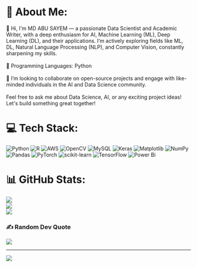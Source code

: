 # 💫 About Me:
👋 Hi, I'm MD ABU SAYEM — a passionate Data Scientist and Academic Writer, with a deep enthusiasm for AI, Machine Learning (ML), Deep Learning (DL), and their applications. I’m actively exploring fields like ML, DL, Natural Language Processing (NLP), and Computer Vision, constantly sharpening my skills.<br><br>🔧 Programming Languages: Python<br><br>🤝 I’m looking to collaborate on open-source projects and engage with like-minded individuals in the AI and Data Science community.<br><br>Feel free to ask me about Data Science, AI, or any exciting project ideas! Let's build something great together!


# 💻 Tech Stack:
![Python](https://img.shields.io/badge/python-3670A0?style=flat&logo=python&logoColor=ffdd54) ![R](https://img.shields.io/badge/r-%23276DC3.svg?style=flat&logo=r&logoColor=white) ![AWS](https://img.shields.io/badge/AWS-%23FF9900.svg?style=flat&logo=amazon-aws&logoColor=white) ![OpenCV](https://img.shields.io/badge/opencv-%23white.svg?style=flat&logo=opencv&logoColor=white) ![MySQL](https://img.shields.io/badge/mysql-4479A1.svg?style=flat&logo=mysql&logoColor=white) ![Keras](https://img.shields.io/badge/Keras-%23D00000.svg?style=flat&logo=Keras&logoColor=white) ![Matplotlib](https://img.shields.io/badge/Matplotlib-%23ffffff.svg?style=flat&logo=Matplotlib&logoColor=black) ![NumPy](https://img.shields.io/badge/numpy-%23013243.svg?style=flat&logo=numpy&logoColor=white) ![Pandas](https://img.shields.io/badge/pandas-%23150458.svg?style=flat&logo=pandas&logoColor=white) ![PyTorch](https://img.shields.io/badge/PyTorch-%23EE4C2C.svg?style=flat&logo=PyTorch&logoColor=white) ![scikit-learn](https://img.shields.io/badge/scikit--learn-%23F7931E.svg?style=flat&logo=scikit-learn&logoColor=white) ![TensorFlow](https://img.shields.io/badge/TensorFlow-%23FF6F00.svg?style=flat&logo=TensorFlow&logoColor=white) ![Power Bi](https://img.shields.io/badge/power_bi-F2C811?style=flat&logo=powerbi&logoColor=black)
# 📊 GitHub Stats:
![](https://github-readme-stats.vercel.app/api?username=ASAbuSayem&theme=transparent&hide_border=true&include_all_commits=false&count_private=true)<br/>
![](https://github-readme-streak-stats.herokuapp.com/?user=ASAbuSayem&theme=transparent&hide_border=true)<br/>
![](https://github-readme-stats.vercel.app/api/top-langs/?username=ASAbuSayem&theme=transparent&hide_border=true&include_all_commits=false&count_private=true&layout=compact)

### ✍️ Random Dev Quote
![](https://quotes-github-readme.vercel.app/api?type=horizontal&theme=dark)

---
[![](https://visitcount.itsvg.in/api?id=ASAbuSayem&icon=0&color=0)](https://visitcount.itsvg.in)

<!-- Proudly created with GPRM ( https://gprm.itsvg.in ) -->
